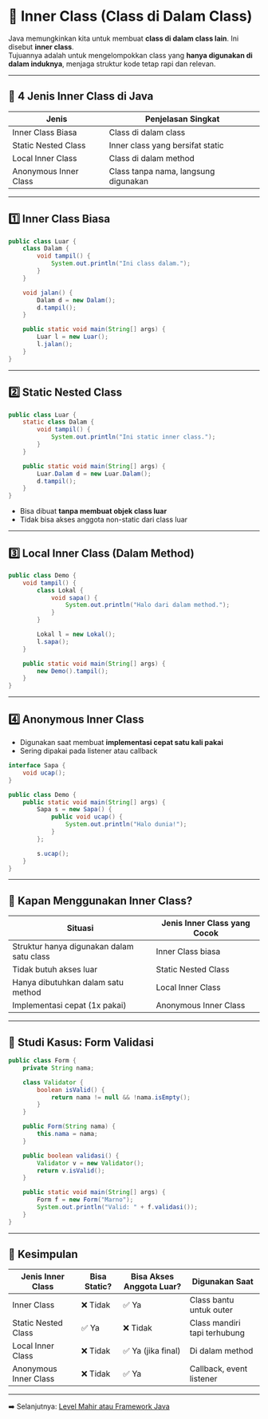 # 🧬 Inner Class (Class di Dalam Class)

Java memungkinkan kita untuk membuat **class di dalam class lain**. Ini disebut **inner class**.  
Tujuannya adalah untuk mengelompokkan class yang **hanya digunakan di dalam induknya**, menjaga struktur kode tetap rapi dan relevan.

---

## 🧩 4 Jenis Inner Class di Java

| Jenis                  | Penjelasan Singkat                                |
|------------------------|---------------------------------------------------|
| Inner Class Biasa      | Class di dalam class                              |
| Static Nested Class    | Inner class yang bersifat static                  |
| Local Inner Class      | Class di dalam method                             |
| Anonymous Inner Class  | Class tanpa nama, langsung digunakan              |

---

## 1️⃣ Inner Class Biasa

```java
public class Luar {
    class Dalam {
        void tampil() {
            System.out.println("Ini class dalam.");
        }
    }

    void jalan() {
        Dalam d = new Dalam();
        d.tampil();
    }

    public static void main(String[] args) {
        Luar l = new Luar();
        l.jalan();
    }
}
````

---

## 2️⃣ Static Nested Class

```java
public class Luar {
    static class Dalam {
        void tampil() {
            System.out.println("Ini static inner class.");
        }
    }

    public static void main(String[] args) {
        Luar.Dalam d = new Luar.Dalam();
        d.tampil();
    }
}
```

* Bisa dibuat **tanpa membuat objek class luar**
* Tidak bisa akses anggota non-static dari class luar

---

## 3️⃣ Local Inner Class (Dalam Method)

```java
public class Demo {
    void tampil() {
        class Lokal {
            void sapa() {
                System.out.println("Halo dari dalam method.");
            }
        }

        Lokal l = new Lokal();
        l.sapa();
    }

    public static void main(String[] args) {
        new Demo().tampil();
    }
}
```

---

## 4️⃣ Anonymous Inner Class

* Digunakan saat membuat **implementasi cepat satu kali pakai**
* Sering dipakai pada listener atau callback

```java
interface Sapa {
    void ucap();
}

public class Demo {
    public static void main(String[] args) {
        Sapa s = new Sapa() {
            public void ucap() {
                System.out.println("Halo dunia!");
            }
        };

        s.ucap();
    }
}
```

---

## 📌 Kapan Menggunakan Inner Class?

| Situasi                                   | Jenis Inner Class yang Cocok |
| ----------------------------------------- | ---------------------------- |
| Struktur hanya digunakan dalam satu class | Inner Class biasa            |
| Tidak butuh akses luar                    | Static Nested Class          |
| Hanya dibutuhkan dalam satu method        | Local Inner Class            |
| Implementasi cepat (1x pakai)             | Anonymous Inner Class        |

---

## 🧪 Studi Kasus: Form Validasi

```java
public class Form {
    private String nama;

    class Validator {
        boolean isValid() {
            return nama != null && !nama.isEmpty();
        }
    }

    public Form(String nama) {
        this.nama = nama;
    }

    public boolean validasi() {
        Validator v = new Validator();
        return v.isValid();
    }

    public static void main(String[] args) {
        Form f = new Form("Marno");
        System.out.println("Valid: " + f.validasi());
    }
}
```

---

## 📌 Kesimpulan

| Jenis Inner Class     | Bisa Static? | Bisa Akses Anggota Luar? | Digunakan Saat               |
| --------------------- | ------------ | ------------------------ | ---------------------------- |
| Inner Class           | ❌ Tidak      | ✅ Ya                     | Class bantu untuk outer      |
| Static Nested Class   | ✅ Ya         | ❌ Tidak                  | Class mandiri tapi terhubung |
| Local Inner Class     | ❌ Tidak      | ✅ Ya (jika final)        | Di dalam method              |
| Anonymous Inner Class | ❌ Tidak      | ✅ Ya                     | Callback, event listener     |

---

➡️ Selanjutnya: [Level Mahir atau Framework Java](../lanjutan/overview.md)